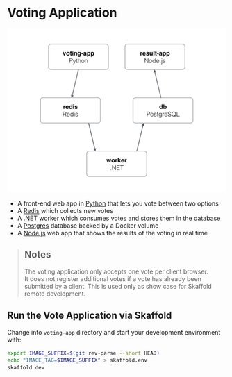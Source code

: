 # Voting Application
![Architecture diagram](./images/vote-app.png)
* A front-end web app in [Python](./voting-app/vote/) that lets you vote between two options
* A [Redis](https://hub.docker.com/_/redis/) which collects new votes
* A [.NET](./voting-app/worker/) worker which consumes votes and stores them in the database
* A [Postgres](https://hub.docker.com/_/postgres/) database backed by a Docker volume
* A [Node.js](./voting-app/result/) web app that shows the results of the voting in real time

> ## Notes
> The voting application only accepts one vote per client browser.  
It does not register additional votes if a vote has already been submitted by a client.
> This is used only as show case for Skaffold remote development.

## Run the Vote Application via Skaffold

Change into `voting-app` directory and start your development environment with:
```bash
export IMAGE_SUFFIX=$(git rev-parse --short HEAD)
echo "IMAGE_TAG=$IMAGE_SUFFIX" > skaffold.env
skaffold dev
```
